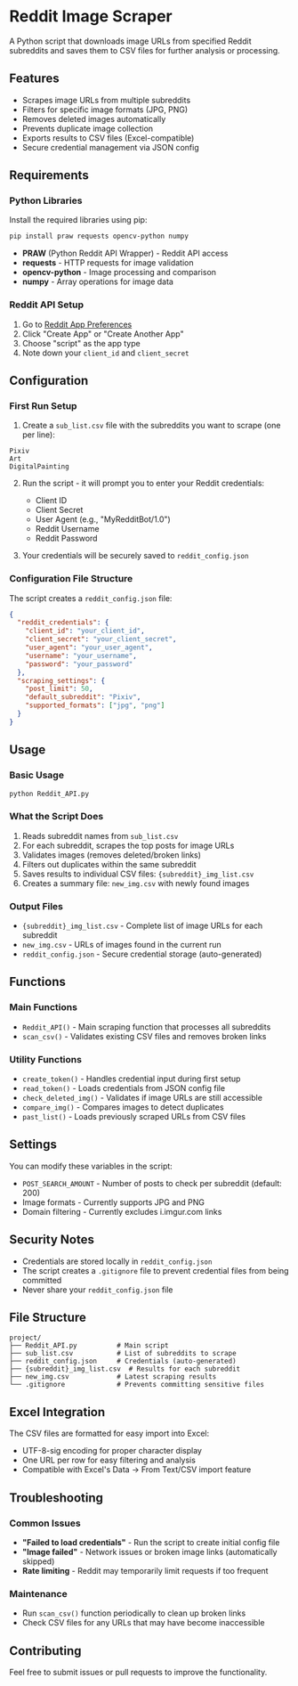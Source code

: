 # Reddit Image Scraper

A Python script that downloads image URLs from specified Reddit subreddits and saves them to CSV files for further analysis or processing.

## Features

- Scrapes image URLs from multiple subreddits
- Filters for specific image formats (JPG, PNG)
- Removes deleted images automatically
- Prevents duplicate image collection
- Exports results to CSV files (Excel-compatible)
- Secure credential management via JSON config

## Requirements

### Python Libraries

Install the required libraries using pip:

```bash
pip install praw requests opencv-python numpy
```

- **PRAW** (Python Reddit API Wrapper) - Reddit API access
- **requests** - HTTP requests for image validation
- **opencv-python** - Image processing and comparison
- **numpy** - Array operations for image data

### Reddit API Setup

1. Go to [Reddit App Preferences](https://www.reddit.com/prefs/apps)
2. Click "Create App" or "Create Another App"
3. Choose "script" as the app type
4. Note down your `client_id` and `client_secret`

## Configuration

### First Run Setup

1. Create a `sub_list.csv` file with the subreddits you want to scrape (one per line):

```
Pixiv
Art
DigitalPainting
```

2. Run the script - it will prompt you to enter your Reddit credentials:

   - Client ID
   - Client Secret
   - User Agent (e.g., "MyRedditBot/1.0")
   - Reddit Username
   - Reddit Password

3. Your credentials will be securely saved to `reddit_config.json`

### Configuration File Structure

The script creates a `reddit_config.json` file:

```json
{
  "reddit_credentials": {
    "client_id": "your_client_id",
    "client_secret": "your_client_secret",
    "user_agent": "your_user_agent",
    "username": "your_username",
    "password": "your_password"
  },
  "scraping_settings": {
    "post_limit": 50,
    "default_subreddit": "Pixiv",
    "supported_formats": ["jpg", "png"]
  }
}
```

## Usage

### Basic Usage

```bash
python Reddit_API.py
```

### What the Script Does

1. Reads subreddit names from `sub_list.csv`
2. For each subreddit, scrapes the top posts for image URLs
3. Validates images (removes deleted/broken links)
4. Filters out duplicates within the same subreddit
5. Saves results to individual CSV files: `{subreddit}_img_list.csv`
6. Creates a summary file: `new_img.csv` with newly found images

### Output Files

- `{subreddit}_img_list.csv` - Complete list of image URLs for each subreddit
- `new_img.csv` - URLs of images found in the current run
- `reddit_config.json` - Secure credential storage (auto-generated)

## Functions

### Main Functions

- `Reddit_API()` - Main scraping function that processes all subreddits
- `scan_csv()` - Validates existing CSV files and removes broken links

### Utility Functions

- `create_token()` - Handles credential input during first setup
- `read_token()` - Loads credentials from JSON config file
- `check_deleted_img()` - Validates if image URLs are still accessible
- `compare_img()` - Compares images to detect duplicates
- `past_list()` - Loads previously scraped URLs from CSV files

## Settings

You can modify these variables in the script:

- `POST_SEARCH_AMOUNT` - Number of posts to check per subreddit (default: 200)
- Image formats - Currently supports JPG and PNG
- Domain filtering - Currently excludes i.imgur.com links

## Security Notes

- Credentials are stored locally in `reddit_config.json`
- The script creates a `.gitignore` file to prevent credential files from being committed
- Never share your `reddit_config.json` file

## File Structure

```
project/
├── Reddit_API.py          # Main script
├── sub_list.csv           # List of subreddits to scrape
├── reddit_config.json     # Credentials (auto-generated)
├── {subreddit}_img_list.csv  # Results for each subreddit
├── new_img.csv            # Latest scraping results
└── .gitignore             # Prevents committing sensitive files
```

## Excel Integration

The CSV files are formatted for easy import into Excel:

- UTF-8-sig encoding for proper character display
- One URL per row for easy filtering and analysis
- Compatible with Excel's Data → From Text/CSV import feature

## Troubleshooting

### Common Issues

- **"Failed to load credentials"** - Run the script to create initial config file
- **"Image failed"** - Network issues or broken image links (automatically skipped)
- **Rate limiting** - Reddit may temporarily limit requests if too frequent

### Maintenance

- Run `scan_csv()` function periodically to clean up broken links
- Check CSV files for any URLs that may have become inaccessible

## Contributing

Feel free to submit issues or pull requests to improve the functionality.
